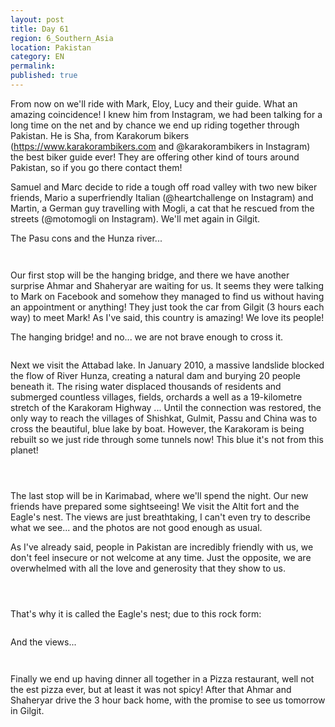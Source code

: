 ```yaml
---
layout: post
title: Day 61
region: 6_Southern_Asia
location: Pakistan
category: EN
permalink:
published: true
---
```


From now on we'll ride with Mark, Eloy, Lucy and their guide. What an amazing coincidence! I knew him from Instagram, we had been talking for a long time on the net and by chance we end up riding together through Pakistan. He is Sha, from Karakorum bikers (https://www.karakorambikers.com and @karakorambikers in Instagram) the best biker guide ever! They are offering other kind of tours around Pakistan, so if you go there contact them!

Samuel and Marc decide to ride a tough off road valley with two new biker friends, Mario a superfriendly Italian (@heartchallenge on Instagram) and Martin, a German guy travelling with Mogli, a cat that he rescued from the streets (@motomogli on Instagram). We'll met again in Gilgit.

The Pasu cons and the Hunza river...

<p><a
href="https://lh3.googleusercontent.com/7Ukz0vdwPM-iQgr-6BL0aYlRP2zQxheY7WMjp_urSfy79z09f88JGyxql0yYlyHchE2fybrYn-m624pK5_HXgToQYNwsz7W17acMnBM9Epdcl18Bhd0VpWulUHWoc75Es_84HQVeOFTkqRosrRQ80pQLC8CxgAY_DIKt0CHN30VvQAkyTuaiejFWT0af1HsqY_vux0JS_lxQhhnxnxaCaEmyMys2Ai6TRWZTn9hM5msm0RFtj4wKlyUHnG_kjuWYgUF45cXGWntgbZcGOWvZgD1fmpo6qj2dGYQ2Mv07cxPBV_ZRVFL0yNGdMXBIUCubr6m6TWDWQS8qiTBFLgFYYb9RmkKa740K66VGOfvSl6LhCsMM9r6EJFoRfQrMD0mgPvlV5efxhI5VQY-Pcs_6DCzdnYExVTjXmCnKYbBnW6RuzS6fopBoUrPG8O3KVxO8eOB30JqQMYmnsk0pvhtwWrf-QD8QwoMfgNNAOpKOq2v1uU4ZMRWkpHffVfL-dAXDERSKBHpXmiXZIUafE2K-szeAkoUC76UQELPhLxY2ZTtbmxeaSDWawn40al-l1c7w86MKt2yKzNCb5CRpQlGyqp3pO6Giw-3b7k6R23kRZ0iSQfhdj529DahsivwfWFEcrCuy1jd8pwCYzw2P5art9PHfJbiFBzHoIyJTfPHiNCYDKB9PBklKykBWkA=w835-h626-no"><img 
src="https://lh3.googleusercontent.com/7Ukz0vdwPM-iQgr-6BL0aYlRP2zQxheY7WMjp_urSfy79z09f88JGyxql0yYlyHchE2fybrYn-m624pK5_HXgToQYNwsz7W17acMnBM9Epdcl18Bhd0VpWulUHWoc75Es_84HQVeOFTkqRosrRQ80pQLC8CxgAY_DIKt0CHN30VvQAkyTuaiejFWT0af1HsqY_vux0JS_lxQhhnxnxaCaEmyMys2Ai6TRWZTn9hM5msm0RFtj4wKlyUHnG_kjuWYgUF45cXGWntgbZcGOWvZgD1fmpo6qj2dGYQ2Mv07cxPBV_ZRVFL0yNGdMXBIUCubr6m6TWDWQS8qiTBFLgFYYb9RmkKa740K66VGOfvSl6LhCsMM9r6EJFoRfQrMD0mgPvlV5efxhI5VQY-Pcs_6DCzdnYExVTjXmCnKYbBnW6RuzS6fopBoUrPG8O3KVxO8eOB30JqQMYmnsk0pvhtwWrf-QD8QwoMfgNNAOpKOq2v1uU4ZMRWkpHffVfL-dAXDERSKBHpXmiXZIUafE2K-szeAkoUC76UQELPhLxY2ZTtbmxeaSDWawn40al-l1c7w86MKt2yKzNCb5CRpQlGyqp3pO6Giw-3b7k6R23kRZ0iSQfhdj529DahsivwfWFEcrCuy1jd8pwCYzw2P5art9PHfJbiFBzHoIyJTfPHiNCYDKB9PBklKykBWkA=w835-h626-no" class="oversize" alt=""></a></p>

<p><a
href="https://lh3.googleusercontent.com/JtLnL4vUBssK8Dyz-PSM3lNGeg0viPWlrn0V382Da3Uy_p56mdyaa1MuTxyZm5V2oceqVf3LlxtkxFWi06V9wfsbvNHIsJTUpoovZTTG9Joq0KY2MnCx7XoCHlcO13DhPZuA3ApNg2sPVxk9y356KmGqnYyFTQdWVUm2o0hPtcxY1AuEBiJC1sokb5bN79g1MgQpoPcyYuofyk2WsdQqPqIoWNi0BCGqN47kF_GbGrPooHu8rApx5S8TwAKOC42Z0Qht6zfcROuu9Uv_aOTg7kwlYIDPEtFTF8uWB0gg14leCvUwFr3Fs_XwVLEKwqytS0JPuYNGdMZws0X_9uKiAshdQh47mO-JYHvZT9dV_B6G9FLzWQ1uPEhxyOlt5O9NQUjL9PyfP4Ote9wykxq6l-NJRM8NVRrty_6-mKRJlH32Pn0YRo8awTgV4ni4ykFG1otLPd7NQZKBMFyuZZeube7PW0MhkrmaDVfxwcLtsM9ZgaKuDzlabAlKT1ZEdDcKFrj5_JmS-JsW_-e6PN6CYVF3oNY1DVtvK2Aqmg8L6lrlH7eiuWSqpQ9yJ_AcNsSnqQQ8kheJV86GdK_CIz0Q6ciI3Dtz6K7526SWGyNmc3-8U99tekXoK4oUh37-DyCZzQy4oyfe-xg0AagwMM3e0xIPC4Yy9u73VZCeFcCUy5Nkuk8PLf7pRaXRDg=w470-h626-no"><img 
src="https://lh3.googleusercontent.com/JtLnL4vUBssK8Dyz-PSM3lNGeg0viPWlrn0V382Da3Uy_p56mdyaa1MuTxyZm5V2oceqVf3LlxtkxFWi06V9wfsbvNHIsJTUpoovZTTG9Joq0KY2MnCx7XoCHlcO13DhPZuA3ApNg2sPVxk9y356KmGqnYyFTQdWVUm2o0hPtcxY1AuEBiJC1sokb5bN79g1MgQpoPcyYuofyk2WsdQqPqIoWNi0BCGqN47kF_GbGrPooHu8rApx5S8TwAKOC42Z0Qht6zfcROuu9Uv_aOTg7kwlYIDPEtFTF8uWB0gg14leCvUwFr3Fs_XwVLEKwqytS0JPuYNGdMZws0X_9uKiAshdQh47mO-JYHvZT9dV_B6G9FLzWQ1uPEhxyOlt5O9NQUjL9PyfP4Ote9wykxq6l-NJRM8NVRrty_6-mKRJlH32Pn0YRo8awTgV4ni4ykFG1otLPd7NQZKBMFyuZZeube7PW0MhkrmaDVfxwcLtsM9ZgaKuDzlabAlKT1ZEdDcKFrj5_JmS-JsW_-e6PN6CYVF3oNY1DVtvK2Aqmg8L6lrlH7eiuWSqpQ9yJ_AcNsSnqQQ8kheJV86GdK_CIz0Q6ciI3Dtz6K7526SWGyNmc3-8U99tekXoK4oUh37-DyCZzQy4oyfe-xg0AagwMM3e0xIPC4Yy9u73VZCeFcCUy5Nkuk8PLf7pRaXRDg=w470-h626-no" class="oversize" alt=""></a></p>

Our first stop will be the hanging bridge, and there we have another surprise Ahmar and Shaheryar are waiting for us. It seems they were talking to Mark on Facebook and somehow they managed to find us without having an appointment or anything! They just took the car from Gilgit (3 hours each way) to meet Mark! As I've said, this country is amazing! We love its people!

The hanging bridge! and no... we are not brave enough to cross it.

<p><a
href="https://lh3.googleusercontent.com/gVk7Y-C0EeUkIkHn6zLpUUWsjXtyfRvvucxq6Mv1DeGmJujym1iEdynybp3N0cumcKobIQaxOZhpbD_VJ-2Ec8ISvlFXgNtkX8lSVSTjyAf2oSznd7lJMR1skFAOZLwxdE5Lug7RiJqkTyf2xowVUuy4CbD05oe5S7fUATju39hM2Ut-_V3XMqFCyUxgGk1wPGBr239mJXm-DRM66ylDpjNL_0MgQSf_Ch8oUJcHGW2mjpH4mv66HRc2PS83167sB7PjdQygAe1kcbEuGr_wkXElJE51ZZEm-qXlki6dg19kXMm34JJwhnvcgZI0PlwmPMpJKOwIQFDZ47vPZuqf1KPYL_caKsvhBl15q_bYZXx4mIrYUY7RX4Da9pG842UbmjGLn_uspthIyGI0p-tRWxGRepTV-aCYH4XM0B-HYyziB5JkceryyMYo0xcj6Wqx1dbRVNlIRcMlNvvsYPztDdiTi2mYkhlwvDhsqmwvUhuEFGYvNZMIZjEPyiEfDNZT3KMAZ2q7BhhrGJeic0cQ1Qhz2ZS_q_PLYxvgUPblUhbtUnlO9tdswiSSkgiQY0hKoCd5CgDTXozofvEcFwhYvgaabSfu1oLHkeBEaIQ5QKkdH7b4Ann5ehKDe9Acnu5x8xtjTAUpMWHBBqJHklleLTxNGnySnJ7UX9ucwSRUO9LWUiam8XExTPiCOg=w1044-h783-no"><img 
src="https://lh3.googleusercontent.com/gVk7Y-C0EeUkIkHn6zLpUUWsjXtyfRvvucxq6Mv1DeGmJujym1iEdynybp3N0cumcKobIQaxOZhpbD_VJ-2Ec8ISvlFXgNtkX8lSVSTjyAf2oSznd7lJMR1skFAOZLwxdE5Lug7RiJqkTyf2xowVUuy4CbD05oe5S7fUATju39hM2Ut-_V3XMqFCyUxgGk1wPGBr239mJXm-DRM66ylDpjNL_0MgQSf_Ch8oUJcHGW2mjpH4mv66HRc2PS83167sB7PjdQygAe1kcbEuGr_wkXElJE51ZZEm-qXlki6dg19kXMm34JJwhnvcgZI0PlwmPMpJKOwIQFDZ47vPZuqf1KPYL_caKsvhBl15q_bYZXx4mIrYUY7RX4Da9pG842UbmjGLn_uspthIyGI0p-tRWxGRepTV-aCYH4XM0B-HYyziB5JkceryyMYo0xcj6Wqx1dbRVNlIRcMlNvvsYPztDdiTi2mYkhlwvDhsqmwvUhuEFGYvNZMIZjEPyiEfDNZT3KMAZ2q7BhhrGJeic0cQ1Qhz2ZS_q_PLYxvgUPblUhbtUnlO9tdswiSSkgiQY0hKoCd5CgDTXozofvEcFwhYvgaabSfu1oLHkeBEaIQ5QKkdH7b4Ann5ehKDe9Acnu5x8xtjTAUpMWHBBqJHklleLTxNGnySnJ7UX9ucwSRUO9LWUiam8XExTPiCOg=w1044-h783-no" class="oversize" alt=""></a></p>

Next we visit the Attabad lake. In January 2010, a massive landslide blocked the flow of River Hunza, creating a natural dam and burying 20 people beneath it. The rising water displaced thousands of residents and submerged countless villages, fields, orchards a well as a 19-kilometre stretch of the Karakoram Highway ... Until the connection was restored, the only way to reach the villages of Shishkat, Gulmit, Passu and China was to cross the beautiful, blue lake by boat. However, the Karakoram is being rebuilt so we just ride through some tunnels now! This blue it's not from this planet!

<p><a
href="https://lh3.googleusercontent.com/UbOF2Tuh33YVo7MqeYXywiFWWgLicloAxo82KQUmZAnpgL6dnIdAghHFofcYGEfUCWA07zNxfXIN7iZ2Vv8U3_Qn2hbD4g92b9bEdpWmuTvQudy2u-dBhMj6AaaLuZsFsWrpnKurdaEjDEyFWj_WwALGXNHs-7fPpAwUdjBlsFUQZ3b3mMC59mo-gw4dCJrvhSVhc4R7p0J9G4ckvnjIQ-zRqauV3-BdQrv076_uFQ7rxIghus8oaMI8A0TWvr24iLlSW-k7nl16BU4eb1FX0FJAiFjhu3r2Vbu4LOaKe65vrqH7BazgzDLJSqUSY-kLq4HaT88blGZyY516NzkVkRFJAQ6RdF-dv7fXIhWmZYnsXDyKvgSZUbKaS4qrtem9Q-YEfLGgZNQGHIUHhLb4FUq4OBm2v74mOoeiXrg04QExAc1KpeJx25glI3gj5K03TdWCosBThFYE1mEwVgwbyfwZVlN91iz2_UtrCYMWIN60f2ihM392mqQixdIO55KvR70Z5YXsd7edR4xxdFpWMHRegRrRLVLwyPqnp_qgLAtWePU5xFr4qAlxF95UZQOtKwhZZg-SNIK5JYL93iuQXLWew25Jjwt-mLEkjfc3fNAi-gIuG5xJQX1evZeZLDAn560a_Mij9S-CKMekbgE6FxBQxfYaWXZZXKsywGtbWKRCYFLyotf5vlwa8g=w1044-h783-no"><img 
src="https://lh3.googleusercontent.com/UbOF2Tuh33YVo7MqeYXywiFWWgLicloAxo82KQUmZAnpgL6dnIdAghHFofcYGEfUCWA07zNxfXIN7iZ2Vv8U3_Qn2hbD4g92b9bEdpWmuTvQudy2u-dBhMj6AaaLuZsFsWrpnKurdaEjDEyFWj_WwALGXNHs-7fPpAwUdjBlsFUQZ3b3mMC59mo-gw4dCJrvhSVhc4R7p0J9G4ckvnjIQ-zRqauV3-BdQrv076_uFQ7rxIghus8oaMI8A0TWvr24iLlSW-k7nl16BU4eb1FX0FJAiFjhu3r2Vbu4LOaKe65vrqH7BazgzDLJSqUSY-kLq4HaT88blGZyY516NzkVkRFJAQ6RdF-dv7fXIhWmZYnsXDyKvgSZUbKaS4qrtem9Q-YEfLGgZNQGHIUHhLb4FUq4OBm2v74mOoeiXrg04QExAc1KpeJx25glI3gj5K03TdWCosBThFYE1mEwVgwbyfwZVlN91iz2_UtrCYMWIN60f2ihM392mqQixdIO55KvR70Z5YXsd7edR4xxdFpWMHRegRrRLVLwyPqnp_qgLAtWePU5xFr4qAlxF95UZQOtKwhZZg-SNIK5JYL93iuQXLWew25Jjwt-mLEkjfc3fNAi-gIuG5xJQX1evZeZLDAn560a_Mij9S-CKMekbgE6FxBQxfYaWXZZXKsywGtbWKRCYFLyotf5vlwa8g=w1044-h783-no" class="oversize" alt=""></a></p>

<p><a
href="https://lh3.googleusercontent.com/sbi-5TNAYgInVw6qZS0jdr0NGLARyxrCcURDsyJWWBu1D7XIw5avXvnxpnsxUywL0HfxjvtARnE49qByY2v8ZNt2TEibzyGwElBqY0voLTsAk6PKNu3SqYeqQE_OrJYw-gUvLGwDCGF7tGmUK-GLQ7MnJMKmbY0NwiF9nQxFyh_9BIzimxhMtdLva1KcD6fDRD3dIPOulMaP4bugWGMY2q1kgKPwytR3JaE4WFKujRcQW0V7BTeCwDgt73H4Jt41Wy2CleAzRg5SxKX-azgq-dS3yelAzXMmbc25cvWmiYalGAJCPWypG3LEtzasE5dwArZVuFwOtMLiwsCoDkdJ3uPPmkX5wj01-3S5epUhNpTxfZZW1kEVpvp9gXPRwq6aeRp9tyYXrheUD2GJ4XMmyrnK0Y_-ZEKC53NZMha_ll97O6XsMTLnmbiis5O3keprA4gookiUy-F6itfXNAKqKV7ZwUv7KevLjpA50o7gfUHjzWuEK8C5vCW62j741QllYy6I5Z5XH7VpTW01nGTj4uIRpp9hVaAMaxq6dE2-e8hFsx5klTZjQaNvmUPozxXoN5Eeqes1SnLC0nAE4rNRxLM1BS9AZSrvWnQZP67Y97fpCStO_VikQdKjl4yAlhp8tF-LRXAa4SMiZjZzP_y4UQDLp6ulQhayIC7eNGuE-VJ8NW5DHlAB99sc-w=w835-h626-no"><img 
src="https://lh3.googleusercontent.com/sbi-5TNAYgInVw6qZS0jdr0NGLARyxrCcURDsyJWWBu1D7XIw5avXvnxpnsxUywL0HfxjvtARnE49qByY2v8ZNt2TEibzyGwElBqY0voLTsAk6PKNu3SqYeqQE_OrJYw-gUvLGwDCGF7tGmUK-GLQ7MnJMKmbY0NwiF9nQxFyh_9BIzimxhMtdLva1KcD6fDRD3dIPOulMaP4bugWGMY2q1kgKPwytR3JaE4WFKujRcQW0V7BTeCwDgt73H4Jt41Wy2CleAzRg5SxKX-azgq-dS3yelAzXMmbc25cvWmiYalGAJCPWypG3LEtzasE5dwArZVuFwOtMLiwsCoDkdJ3uPPmkX5wj01-3S5epUhNpTxfZZW1kEVpvp9gXPRwq6aeRp9tyYXrheUD2GJ4XMmyrnK0Y_-ZEKC53NZMha_ll97O6XsMTLnmbiis5O3keprA4gookiUy-F6itfXNAKqKV7ZwUv7KevLjpA50o7gfUHjzWuEK8C5vCW62j741QllYy6I5Z5XH7VpTW01nGTj4uIRpp9hVaAMaxq6dE2-e8hFsx5klTZjQaNvmUPozxXoN5Eeqes1SnLC0nAE4rNRxLM1BS9AZSrvWnQZP67Y97fpCStO_VikQdKjl4yAlhp8tF-LRXAa4SMiZjZzP_y4UQDLp6ulQhayIC7eNGuE-VJ8NW5DHlAB99sc-w=w835-h626-no" class="oversize" alt=""></a></p>

<p><a
href="https://lh3.googleusercontent.com/GJTcaA3tNYvzOUKApEx85KlzsIAo2bnrRjrv97r0sDSbqGD2zBtrbZIP6KTAtoXZJo5pBMr0jFCVlqrpqvPPol9SisaCAfwAXOEgbjWCpzsQ1PNoqOe14GGLDHy3N4WGfvJtcWSpYDypPaUhdPzKLZonGgbGNDsZvUmd-ZNkhcYJeW8TsBw4ilHTsxLwyMptI5TaL8FagAOHhE45L3HU0fZWfEPidyjD_OvR9uKJEVY45UYJNkpOIfowLA9pFvBAW4goPE8ygey7gMScj6ooywrY3irDbLkv0zLpaK3djOcyHQq0M26BDoQZgfKlwudF2qqWo31alYn241P3f2jc-1hr8OSr_jRSf_cLwbmePw75Gy2Sl-U0gD2_RxzWIzzEUo247kqs3Pcu2DO8c12cIp3uU1FdiwfDzvlkevT6HL-5RVX4gES5PZo4Q1LFLydiq4jXRYO2RuTIZh9_St24HIV1Y_P8u0Vm-ImWEj6RzWQwUSXPozdktMt83GMOYQsxxMfuiVyLAlNd7N945sCBr6plaTBvFGypLBnOZ_4Oh971cmkPGcabhhtdPex8jqMUXphS13ZPiWPn7H93KCW6fMg57vxK2KCx061tjr8_jm87o8qiTD7RWO0kM14_7ihQCFWFUmCPa-00BtpbbJR7UyAIbQ47n52mF6x-MWcynQEdSwyD-8JkXBml3w=w835-h626-no"><img 
src="https://lh3.googleusercontent.com/GJTcaA3tNYvzOUKApEx85KlzsIAo2bnrRjrv97r0sDSbqGD2zBtrbZIP6KTAtoXZJo5pBMr0jFCVlqrpqvPPol9SisaCAfwAXOEgbjWCpzsQ1PNoqOe14GGLDHy3N4WGfvJtcWSpYDypPaUhdPzKLZonGgbGNDsZvUmd-ZNkhcYJeW8TsBw4ilHTsxLwyMptI5TaL8FagAOHhE45L3HU0fZWfEPidyjD_OvR9uKJEVY45UYJNkpOIfowLA9pFvBAW4goPE8ygey7gMScj6ooywrY3irDbLkv0zLpaK3djOcyHQq0M26BDoQZgfKlwudF2qqWo31alYn241P3f2jc-1hr8OSr_jRSf_cLwbmePw75Gy2Sl-U0gD2_RxzWIzzEUo247kqs3Pcu2DO8c12cIp3uU1FdiwfDzvlkevT6HL-5RVX4gES5PZo4Q1LFLydiq4jXRYO2RuTIZh9_St24HIV1Y_P8u0Vm-ImWEj6RzWQwUSXPozdktMt83GMOYQsxxMfuiVyLAlNd7N945sCBr6plaTBvFGypLBnOZ_4Oh971cmkPGcabhhtdPex8jqMUXphS13ZPiWPn7H93KCW6fMg57vxK2KCx061tjr8_jm87o8qiTD7RWO0kM14_7ihQCFWFUmCPa-00BtpbbJR7UyAIbQ47n52mF6x-MWcynQEdSwyD-8JkXBml3w=w835-h626-no" class="oversize" alt=""></a></p>

The last stop will be in Karimabad, where we'll spend the night. Our new friends have prepared some sightseeing! We visit the Altit fort and the Eagle's nest. The views are just breathtaking, I can't even try to describe what we see... and the photos are not good enough as usual.

As I've already said, people in Pakistan are incredibly friendly with us, we don't feel insecure or not welcome at any time. Just the opposite, we are overwhelmed with all the love and generosity that they show to us.

<p><a
href="https://lh3.googleusercontent.com/7jN71AQIRtmQ3SfXiVPN8Io7EyohZnVQaqiX9LlU9L1iF3M1zFYhkexl9GoS9iOPzVpc0685C1UVg9Aee8UkH_TTKUTS1macpvF4hXzH8lPR2w97JtlgSSXvArP-ilvkf5TddSLir2jLZQwYNN16dGZP_k7esmrwuJ0-73Tk_LNU-HIvVq2ItKZNa8p9mjlXf2B_2X2SzCplQRtAWXOC5VokHUWMbCm4kg36pP3cG9492N3m9SCUX6_owJDab9Lw9qBhPhauvlpfI3jPPTqtzMvnw0TJmRq3U7SfMb7GPBDVAE7RvNvWWGz1vh2fhh25n7IWOS2rBLJgD5Hh1BaZF06T3kzDwkV1HNBRByApsUYKt_o5Wbo8AeX15IwMnkayAJpzfBO2FaM63T4wiv-VvOj8Eb2qtH8AhqFkdbDmdxMCuJOmWrel-50lRBRTyhL2F_eceV-XWsN2gGIGe2N7-0ixZgcjJcizyJvSJXyTJt3ogaUglA4-Ghd9oOOlp0egPcJaPBQdeVr6uXJMG8tqAQ6lMK0bu1i0Jp8mBDweDyIHw0Jj3WyEPwYTbytPdB1dtvD4bMSlBaGnEHVXKT5mplIh6UP8n1Fvt0J00G6tJHsCkc4zBYPAHupJIVP7zC9euKN-5sJMzTAF8UbK0b-Nl0IC--bMKeLYw4p2L76eI8v7spUhLcJECZLW6g=w835-h626-no"><img 
src="https://lh3.googleusercontent.com/7jN71AQIRtmQ3SfXiVPN8Io7EyohZnVQaqiX9LlU9L1iF3M1zFYhkexl9GoS9iOPzVpc0685C1UVg9Aee8UkH_TTKUTS1macpvF4hXzH8lPR2w97JtlgSSXvArP-ilvkf5TddSLir2jLZQwYNN16dGZP_k7esmrwuJ0-73Tk_LNU-HIvVq2ItKZNa8p9mjlXf2B_2X2SzCplQRtAWXOC5VokHUWMbCm4kg36pP3cG9492N3m9SCUX6_owJDab9Lw9qBhPhauvlpfI3jPPTqtzMvnw0TJmRq3U7SfMb7GPBDVAE7RvNvWWGz1vh2fhh25n7IWOS2rBLJgD5Hh1BaZF06T3kzDwkV1HNBRByApsUYKt_o5Wbo8AeX15IwMnkayAJpzfBO2FaM63T4wiv-VvOj8Eb2qtH8AhqFkdbDmdxMCuJOmWrel-50lRBRTyhL2F_eceV-XWsN2gGIGe2N7-0ixZgcjJcizyJvSJXyTJt3ogaUglA4-Ghd9oOOlp0egPcJaPBQdeVr6uXJMG8tqAQ6lMK0bu1i0Jp8mBDweDyIHw0Jj3WyEPwYTbytPdB1dtvD4bMSlBaGnEHVXKT5mplIh6UP8n1Fvt0J00G6tJHsCkc4zBYPAHupJIVP7zC9euKN-5sJMzTAF8UbK0b-Nl0IC--bMKeLYw4p2L76eI8v7spUhLcJECZLW6g=w835-h626-no" class="oversize" alt=""></a></p>

<p><a
href="https://lh3.googleusercontent.com/BRwEXONTL9siY7XLQxsXtVSBI9D42IA0IfU3oSztQ3WaPYOgGsnEZQanHOU3-iSZUhXYxbZQNcljPFo1Xm5jVQDmTmTNU2pursOAjCmnTscEoRK8C-onrltRwI9EcdpeCP-RQwllTMwHAlogbZr4B_ZU8vQBLOnJxZ5_YYz9I8whz6gnCJWaarnK8pmT7zYutZ_2DdQqGDnr579BW_sooPVoz-k477nktdmPWMuVCEweq4NDT39lK61VjubJEaFlxyAPZJ5o3BqXM5BYw3Tus0-FRo_iX1YFa2sqFHDGtDnwfSgY_MgprF5x6Ed5yHJaFZOxGg7WmBfAft37uLynIN9ilJKP0YPXiG4McBwf3nus5-9rqnOqkLYI1fEnU4EewKe2j-MeFnWNYmu9tOUMB-tLUOaV-WfCNEwmkx-VLwM4d6SaR571CfKMhHfqN-GdfLplGn4n83lNqypAAKom3cOfdyh3FpZ72zi4XWKHje-OATyK1y6ubnjILBxuDU_OrGAXkfcnb2MZ2YXQmnv_kwF_OWsSDD_qV9WIwFdkkprC1QB_GbaOSv9CHhJsyNqZs5BQkA9gfsthUdvC5n4oiyPXDBl2KskxtGET1WMOYCMjaJ_LiUkI64sXhCk9VAsgySknyT-ZMNUe3e1D0XSo7u5h6So8oqQaS9XgQw7y-daEcEYCJ0UUik8iow=w835-h626-no"><img 
src="https://lh3.googleusercontent.com/BRwEXONTL9siY7XLQxsXtVSBI9D42IA0IfU3oSztQ3WaPYOgGsnEZQanHOU3-iSZUhXYxbZQNcljPFo1Xm5jVQDmTmTNU2pursOAjCmnTscEoRK8C-onrltRwI9EcdpeCP-RQwllTMwHAlogbZr4B_ZU8vQBLOnJxZ5_YYz9I8whz6gnCJWaarnK8pmT7zYutZ_2DdQqGDnr579BW_sooPVoz-k477nktdmPWMuVCEweq4NDT39lK61VjubJEaFlxyAPZJ5o3BqXM5BYw3Tus0-FRo_iX1YFa2sqFHDGtDnwfSgY_MgprF5x6Ed5yHJaFZOxGg7WmBfAft37uLynIN9ilJKP0YPXiG4McBwf3nus5-9rqnOqkLYI1fEnU4EewKe2j-MeFnWNYmu9tOUMB-tLUOaV-WfCNEwmkx-VLwM4d6SaR571CfKMhHfqN-GdfLplGn4n83lNqypAAKom3cOfdyh3FpZ72zi4XWKHje-OATyK1y6ubnjILBxuDU_OrGAXkfcnb2MZ2YXQmnv_kwF_OWsSDD_qV9WIwFdkkprC1QB_GbaOSv9CHhJsyNqZs5BQkA9gfsthUdvC5n4oiyPXDBl2KskxtGET1WMOYCMjaJ_LiUkI64sXhCk9VAsgySknyT-ZMNUe3e1D0XSo7u5h6So8oqQaS9XgQw7y-daEcEYCJ0UUik8iow=w835-h626-no" class="oversize" alt=""></a></p>

<p><a
href="https://lh3.googleusercontent.com/a1sk2T4SGE2nA_OgT6uuYrOD4FUGS19zyEjSqmpbA8pSZMo27FZM7lA4ulIMAduEztWsntM0kbwiJ2h_kWxo7XteQgaurZEiG8qZkKIFMGNRoi28MVBCQ52_eA5ic3177ALxM5tvu2CJcT80NRF8YOS4fS0yu8ldaYjJGjtyNwuK8MDbVq19JZ1LfNbfPCwD1GhZt6NIkelVB8yxhuIHzMhkt2NCc3FNMgNKK2_HF-fHyIcy2P-U_62_d9YPeKp3EwBQpvy_YwOkU1fI-KRzh1GZ0JvtxxB344kmTo7O8i2RpotW9VsT3bXj2LyphwZcyWk27LeLiYAZnlV6iXBbR2BM8a-1jE9E_1RqW7MculBffLUbmysIIVps4nOq2nkqWLkfWcQAMUIOiHeENFpawOK5sEputeKo7_63-OA9xUGNBMMb4JVq6clnpQ5-3WuGC4KWDBRn4gnCGpY1ylIOAXuP8-44iZPp_wg7-dGfHCdtBYY67fH_8GrPtLOOqNlBHIa1sKj2rW0qo-93TeO5sQs2ZN7hjwSjhMEltRo_3sa6dhJi5eeoXrSZzq0QHorQSZgQu79jy0TI0jZw9FJcFtK_5pe3XyhrgEB-UqC0JYFVB6Uu1RbCUla40FvmNq2jZe-i-awD5ywf7K6ZDbwUoxhNNtxRj-DBqXxwcsR2Ind8jiHBpZx3yR7I9A=w470-h626-no"><img 
src="https://lh3.googleusercontent.com/a1sk2T4SGE2nA_OgT6uuYrOD4FUGS19zyEjSqmpbA8pSZMo27FZM7lA4ulIMAduEztWsntM0kbwiJ2h_kWxo7XteQgaurZEiG8qZkKIFMGNRoi28MVBCQ52_eA5ic3177ALxM5tvu2CJcT80NRF8YOS4fS0yu8ldaYjJGjtyNwuK8MDbVq19JZ1LfNbfPCwD1GhZt6NIkelVB8yxhuIHzMhkt2NCc3FNMgNKK2_HF-fHyIcy2P-U_62_d9YPeKp3EwBQpvy_YwOkU1fI-KRzh1GZ0JvtxxB344kmTo7O8i2RpotW9VsT3bXj2LyphwZcyWk27LeLiYAZnlV6iXBbR2BM8a-1jE9E_1RqW7MculBffLUbmysIIVps4nOq2nkqWLkfWcQAMUIOiHeENFpawOK5sEputeKo7_63-OA9xUGNBMMb4JVq6clnpQ5-3WuGC4KWDBRn4gnCGpY1ylIOAXuP8-44iZPp_wg7-dGfHCdtBYY67fH_8GrPtLOOqNlBHIa1sKj2rW0qo-93TeO5sQs2ZN7hjwSjhMEltRo_3sa6dhJi5eeoXrSZzq0QHorQSZgQu79jy0TI0jZw9FJcFtK_5pe3XyhrgEB-UqC0JYFVB6Uu1RbCUla40FvmNq2jZe-i-awD5ywf7K6ZDbwUoxhNNtxRj-DBqXxwcsR2Ind8jiHBpZx3yR7I9A=w470-h626-no" class="oversize" alt=""></a></p>

That's why it is called the Eagle's nest; due to this rock form:

<p><a
href="https://lh3.googleusercontent.com/QV-GIo94cfceZ1TwuozuIFLlE29T6k6L-6ajv-yjLkls5hNKNhQEu7cXB06EJ97Q0inIwDLkiapD0ZfmjdLI2Tcyp8IFer9ds1N_-Td0MImcwhFBwlAnWUZUpDwJtTcL5SHi1m_F6WfssfnBRiXk1PWN5Yg8zm6JQI-9mT2R0voFb8SEAsO3Jc7QAemQoJiYLDxCblELNyew4iW44N-GKlrPJqQVO-2Lv0cc1rnXFwSwJLJyW4izMjnhvbYR5Us2yjYP_ocmhFBZTUF7UC3JG8hVaq1G9CMON6GiEf4GYILHOeW7ewiySXxnRM2R2CJ47aLCXBYmfd4llC3xxd4xFlKHd81tcqASaJJVh82jN2m1N2PHrtv_oLXKRXMZonxu5iweYbMLsfkRYNAvY7b3qvHv9lk3rxxgbvNftUJYLBZI5ZH2eYqWzSNExgvfnrE3TL_LLZ1AYokUvg2AuAhucSad_6bTH9CCSJ0AxsNFhPykpQI1cSUKQDJ9zqdIWTRdz1lKJ3v3r-HTKqUgczVsEUpCKq-YxrYqMSP46Gtf321K7wEmurG08nJV1YZ6rqfWroP1ET63EvZc4VbkDbPtDVvLNBd0JxBRMEQ7x4N3TCy_M3ORPbVregmi0w3GMyKh9JzkllaoLz_COKTsVrJdNFgO8HpeeHpLQZwGuiruYS6f6a1n0Vz9Be6jhA=w835-h626-no"><img 
src="https://lh3.googleusercontent.com/QV-GIo94cfceZ1TwuozuIFLlE29T6k6L-6ajv-yjLkls5hNKNhQEu7cXB06EJ97Q0inIwDLkiapD0ZfmjdLI2Tcyp8IFer9ds1N_-Td0MImcwhFBwlAnWUZUpDwJtTcL5SHi1m_F6WfssfnBRiXk1PWN5Yg8zm6JQI-9mT2R0voFb8SEAsO3Jc7QAemQoJiYLDxCblELNyew4iW44N-GKlrPJqQVO-2Lv0cc1rnXFwSwJLJyW4izMjnhvbYR5Us2yjYP_ocmhFBZTUF7UC3JG8hVaq1G9CMON6GiEf4GYILHOeW7ewiySXxnRM2R2CJ47aLCXBYmfd4llC3xxd4xFlKHd81tcqASaJJVh82jN2m1N2PHrtv_oLXKRXMZonxu5iweYbMLsfkRYNAvY7b3qvHv9lk3rxxgbvNftUJYLBZI5ZH2eYqWzSNExgvfnrE3TL_LLZ1AYokUvg2AuAhucSad_6bTH9CCSJ0AxsNFhPykpQI1cSUKQDJ9zqdIWTRdz1lKJ3v3r-HTKqUgczVsEUpCKq-YxrYqMSP46Gtf321K7wEmurG08nJV1YZ6rqfWroP1ET63EvZc4VbkDbPtDVvLNBd0JxBRMEQ7x4N3TCy_M3ORPbVregmi0w3GMyKh9JzkllaoLz_COKTsVrJdNFgO8HpeeHpLQZwGuiruYS6f6a1n0Vz9Be6jhA=w835-h626-no" class="oversize" alt=""></a></p>

And the views...

<p><a
href="https://lh3.googleusercontent.com/TK_zc_Sqnm_3SjsGvFML5QKPgzoTpnuQVSqxRv_2_dIQZaBLLNLIThGbzm405vx68hin_1LEyGEO6eWlDSP09ScTcNieOTQPfr9AxNVwiyBYOdGhsqARFFJtYTlc7bRtTYDaihjEgjv55r6Chcl-GnYANFaJ7IAu7HaWRaWH6q_PI-sbGnYApdOm-YgKmqwOils34KaLrhh2nKjZm6hQYsdIx_N3fCr6GJMzpFgPPBgO_rJ5lQhBrFVvGeQSVyyOAaoI90U65RB-K9FXNFhTFD9rvKfRkGw0gZoKP9aBuL3chi4w4TNNvJ50GgOP7HXWjx0ZOz3nQ-b6onPeUo2B4-XAKC0fvjMLJHqbL8ynAOCMoFI1IduvKVePB703XqYLxPgaTvbXIYb3ZQfsAROX1JVd7Ak4hWdqJmd31_qQajHw4tQcIqA025oZ3I02SvP4AU5Micn1EqlKYvHeZiR_-tdNgrSuCmV6Knfd278ETyY9fuGwHsshy_JkWGtjT4OFDIsTCoSfaHQpOF9yoi0q31mrg1aB3iyq--wYUUiC9-0Upwp4HHfa1U11YnSwiyku6-YMUqoooU0JK-dtr95qTwBkx0QIx0IoZEnhBlzvO4XJahDSKR3I2GlLT1UxgABFz2MncvGyTsrdEYAE4XhkQeWilDB4MfyfxJrmTeCFg1zXPyw__aVyGrRE0A=w835-h626-no"><img 
src="https://lh3.googleusercontent.com/TK_zc_Sqnm_3SjsGvFML5QKPgzoTpnuQVSqxRv_2_dIQZaBLLNLIThGbzm405vx68hin_1LEyGEO6eWlDSP09ScTcNieOTQPfr9AxNVwiyBYOdGhsqARFFJtYTlc7bRtTYDaihjEgjv55r6Chcl-GnYANFaJ7IAu7HaWRaWH6q_PI-sbGnYApdOm-YgKmqwOils34KaLrhh2nKjZm6hQYsdIx_N3fCr6GJMzpFgPPBgO_rJ5lQhBrFVvGeQSVyyOAaoI90U65RB-K9FXNFhTFD9rvKfRkGw0gZoKP9aBuL3chi4w4TNNvJ50GgOP7HXWjx0ZOz3nQ-b6onPeUo2B4-XAKC0fvjMLJHqbL8ynAOCMoFI1IduvKVePB703XqYLxPgaTvbXIYb3ZQfsAROX1JVd7Ak4hWdqJmd31_qQajHw4tQcIqA025oZ3I02SvP4AU5Micn1EqlKYvHeZiR_-tdNgrSuCmV6Knfd278ETyY9fuGwHsshy_JkWGtjT4OFDIsTCoSfaHQpOF9yoi0q31mrg1aB3iyq--wYUUiC9-0Upwp4HHfa1U11YnSwiyku6-YMUqoooU0JK-dtr95qTwBkx0QIx0IoZEnhBlzvO4XJahDSKR3I2GlLT1UxgABFz2MncvGyTsrdEYAE4XhkQeWilDB4MfyfxJrmTeCFg1zXPyw__aVyGrRE0A=w835-h626-no" class="oversize" alt=""></a></p>

<p><a
href="https://lh3.googleusercontent.com/xuzNgpmqhVhmF6B5bUTHmbM1b2E-E3acUg4M3cuv_D-Huqp7Q7KkwBuKwbXq8IL2VleqeBaYeWllp9dsoyVTZfMysnes7im43oMRa7bVgW_p2SL_46-PpawjYmXC4LcNnh2meEZpCOzUBO3PzCnLWXgpJFITRuPVCr4poXOqrVsXxgTYnnBphML_q8is_JkJpNqDEXgPGTEuwgVEf9_kQOCma7RblajU9RTvhQnBifh58YpT7FbcnOywnecRvnAwguRR-vM4-diWtMCVlXpkNW2hImBgfboeJqWOEx4AuMFWLRIY_oj6ldqVgyIvptiZndtEwJyagst3oYTq378Yinbufi264Bv75cg9TKDVZ8CMgjiLY-XqPLWMdfLfHZxEIIdbcEtBynVub6LKxHJO6Ai76p0mzexF8FAuL7hMOYO4vFWx0YLPYLBLILzG3700Cg0pnpPc6McDipvwqL2U0Rm4uRx52xaGKXy2NMTEiMbzlm47Y72L7tQ98_u4PatnlUdJblclTt20XG7Uzz4N_mCdQSV6b6eUC3yHJNuxfixMeIIA2gaPDobilL5LsVkv7AGcnEpKbsOc4F5w4Fw3mZLF4WQlhj3fK_4IRx8VWeWoIQqXfp9sWO9j6OVI6P252RCZr8hRmf8k6ZIBQFLy46fg92XaK2MRzgY0pV62pOZtuP9Tmm53xXu18w=w835-h626-no"><img 
src="https://lh3.googleusercontent.com/xuzNgpmqhVhmF6B5bUTHmbM1b2E-E3acUg4M3cuv_D-Huqp7Q7KkwBuKwbXq8IL2VleqeBaYeWllp9dsoyVTZfMysnes7im43oMRa7bVgW_p2SL_46-PpawjYmXC4LcNnh2meEZpCOzUBO3PzCnLWXgpJFITRuPVCr4poXOqrVsXxgTYnnBphML_q8is_JkJpNqDEXgPGTEuwgVEf9_kQOCma7RblajU9RTvhQnBifh58YpT7FbcnOywnecRvnAwguRR-vM4-diWtMCVlXpkNW2hImBgfboeJqWOEx4AuMFWLRIY_oj6ldqVgyIvptiZndtEwJyagst3oYTq378Yinbufi264Bv75cg9TKDVZ8CMgjiLY-XqPLWMdfLfHZxEIIdbcEtBynVub6LKxHJO6Ai76p0mzexF8FAuL7hMOYO4vFWx0YLPYLBLILzG3700Cg0pnpPc6McDipvwqL2U0Rm4uRx52xaGKXy2NMTEiMbzlm47Y72L7tQ98_u4PatnlUdJblclTt20XG7Uzz4N_mCdQSV6b6eUC3yHJNuxfixMeIIA2gaPDobilL5LsVkv7AGcnEpKbsOc4F5w4Fw3mZLF4WQlhj3fK_4IRx8VWeWoIQqXfp9sWO9j6OVI6P252RCZr8hRmf8k6ZIBQFLy46fg92XaK2MRzgY0pV62pOZtuP9Tmm53xXu18w=w835-h626-no" class="oversize" alt=""></a></p>

Finally we end up having dinner all together in a Pizza restaurant, well not the est pizza ever, but at least it was not spicy! After that Ahmar and Shaheryar drive the 3 hour back home, with the promise to see us tomorrow in Gilgit.